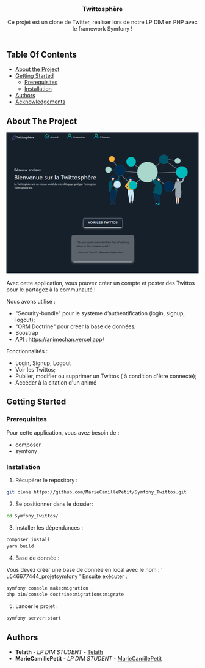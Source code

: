 <br/>
<p align="center">
  <h3 align="center">Twittosphère</h3>

  <p align="center">
    Ce projet est un clone de Twitter, réaliser lors de notre LP DIM en PHP avec le framework Symfony !
    <br/>
    <br/>
  </p>
</p>



## Table Of Contents

* [About the Project](#about-the-project)
* [Getting Started](#getting-started)
  * [Prerequisites](#prerequisites)
  * [Installation](#installation)
* [Authors](#authors)
* [Acknowledgements](#acknowledgements)

## About The Project

![Screen Shot](public/images/readmepic.png)

Avec cette application, vous pouvez créer un compte et poster des Twittos pour le partagez à la communauté ! 

Nous avons utilisé :

-  "Security-bundle" pour le système d’authentification (login, signup, logout);
- "ORM Doctrine" pour créer la base de données;
- Boostrap
- API : https://animechan.vercel.app/

Fonctionnalités : 
- Login, Signup, Logout
- Voir les Twittos;
- Publier, modifier ou supprimer un Twittos ( à condition d'être connecté);
- Accéder à la citation d'un animé

## Getting Started


### Prerequisites

Pour cette application, vous avez besoin de :

* composer
* symfony


### Installation

1. Récupérer le repository :

```sh
git clone https://github.com/MarieCamillePetit/Symfony_Twittos.git
```

2. Se positionner dans le dossier:

```sh
cd Symfony_Twittos/
```

3. Installer les dépendances :

```sh
composer install
yarn build
```
4. Base de donnée :

Vous devez créer une base de donnée en local avec le nom : ' u546677444_projetsymfony '
Ensuite exécuter : 
```sh
symfony console make:migration
php bin/console doctrine:migrations:migrate
```

5. Lancer le projet : 

```sh
symfony server:start
```


## Authors

* **Telath** - *LP DIM STUDENT* - [Telath](https://github.com/Telath) 
* **MarieCamillePetit** - *LP DIM STUDENT* - [MarieCamillePetit](https://github.com/MarieCamillePetit)
